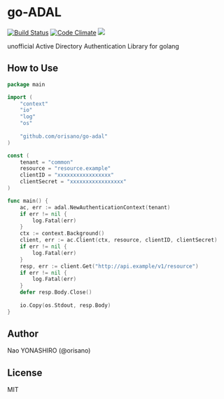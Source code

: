# go-ADAL
<a href="https://travis-ci.org/orisano/go-adal"><img src="https://travis-ci.org/orisano/go-adal.svg?branch=master" alt="Build Status"></img></a>
<a href="https://codeclimate.com/github/orisano/go-adal"><img src="https://codeclimate.com/github/orisano/go-adal/badges/gpa.svg" alt="Code Climate"></img></a>
<a href="https://codeclimate.com/github/orisano/go-adal/coverage"><img src="https://codeclimate.com/github/orisano/go-adal/badges/coverage.svg" /></a>

unofficial Active Directory Authentication Library for golang

## How to Use
```go
package main

import (
	"context"
	"io"
	"log"
	"os"
	
	"github.com/orisano/go-adal"
)

const (
	tenant = "common"
	resource = "resource.example"
	clientID = "xxxxxxxxxxxxxxxxx"
	clientSecret = "xxxxxxxxxxxxxxxxx"
)

func main() {
	ac, err := adal.NewAuthenticationContext(tenant)
	if err != nil {
		log.Fatal(err)
	}
	ctx := context.Background()
	client, err := ac.Client(ctx, resource, clientID, clientSecret)
	if err != nil {
		log.Fatal(err)
	}
	resp, err := client.Get("http://api.example/v1/resource")
	if err != nil {
		log.Fatal(err)
	}
	defer resp.Body.Close()
	
	io.Copy(os.Stdout, resp.Body)
}
```

## Author
Nao YONASHIRO (@orisano)

## License
MIT
